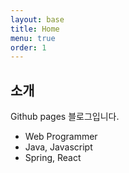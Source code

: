 ```yaml
---
layout: base
title: Home
menu: true
order: 1
---
```


## 소개

Github pages 블로그입니다.

+ Web Programmer
+ Java, Javascript
+ Spring, React


